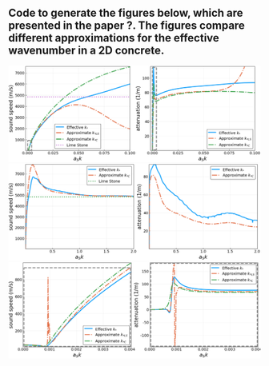 
## Code to generate the figures below, which are presented in the paper ?. The figures compare different approximations for the effective wavenumber in a 2D concrete.

![Compare effective wavenumber for 2D concrete](media/compare_concrete.png)
![Compare effective wavenumber for 2D concrete](media/compare_concrete_large-w.png)
![Compare effective wavenumber for 2D concrete](media/compare_concrete_zoom.png)
